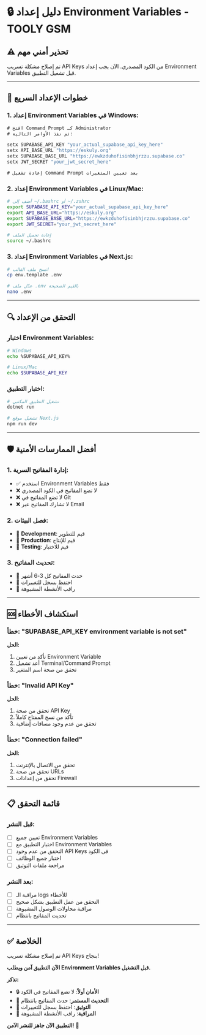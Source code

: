 # 🔒 دليل إعداد Environment Variables - TOOLY GSM

## ⚠️ **تحذير أمني مهم**
تم إصلاح مشكلة تسريب API Keys من الكود المصدري. الآن يجب إعداد Environment Variables قبل تشغيل التطبيق.

---

## 🚀 **خطوات الإعداد السريع**

### **1. إعداد Environment Variables في Windows:**

```cmd
# افتح Command Prompt كـ Administrator
# ثم نفذ الأوامر التالية:

setx SUPABASE_API_KEY "your_actual_supabase_api_key_here"
setx API_BASE_URL "https://eskuly.org"
setx SUPABASE_BASE_URL "https://ewkzduhofisinbhjrzzu.supabase.co"
setx JWT_SECRET "your_jwt_secret_here"

# إعادة تشغيل Command Prompt بعد تعيين المتغيرات
```

### **2. إعداد Environment Variables في Linux/Mac:**

```bash
# أضف إلى ~/.bashrc أو ~/.zshrc
export SUPABASE_API_KEY="your_actual_supabase_api_key_here"
export API_BASE_URL="https://eskuly.org"
export SUPABASE_BASE_URL="https://ewkzduhofisinbhjrzzu.supabase.co"
export JWT_SECRET="your_jwt_secret_here"

# إعادة تحميل الملف
source ~/.bashrc
```

### **3. إعداد Environment Variables في Next.js:**

```bash
# انسخ ملف القالب
cp env.template .env

# عدّل ملف .env بالقيم الصحيحة
nano .env
```

---

## 🔍 **التحقق من الإعداد**

### **اختبار Environment Variables:**

```bash
# Windows
echo %SUPABASE_API_KEY%

# Linux/Mac
echo $SUPABASE_API_KEY
```

### **اختبار التطبيق:**

```bash
# تشغيل التطبيق المكتبي
dotnet run

# تشغيل موقع Next.js
npm run dev
```

---

## 🛡️ **أفضل الممارسات الأمنية**

### **1. إدارة المفاتيح السرية:**
- ✅ استخدم Environment Variables فقط
- ❌ لا تضع المفاتيح في الكود المصدري
- ❌ لا تضع المفاتيح في Git
- ❌ لا تشارك المفاتيح عبر Email

### **2. فصل البيئات:**
- 🔧 **Development**: قيم للتطوير
- 🚀 **Production**: قيم للإنتاج
- 🧪 **Testing**: قيم للاختبار

### **3. تحديث المفاتيح:**
- 🔄 حدث المفاتيح كل 3-6 أشهر
- 📝 احتفظ بسجل للتغييرات
- 🚨 راقب الأنشطة المشبوهة

---

## 🆘 **استكشاف الأخطاء**

### **خطأ: "SUPABASE_API_KEY environment variable is not set"**

**الحل:**
1. تأكد من تعيين Environment Variable
2. أعد تشغيل Terminal/Command Prompt
3. تحقق من صحة اسم المتغير

### **خطأ: "Invalid API Key"**

**الحل:**
1. تحقق من صحة API Key
2. تأكد من نسخ المفتاح كاملاً
3. تحقق من عدم وجود مسافات إضافية

### **خطأ: "Connection failed"**

**الحل:**
1. تحقق من الاتصال بالإنترنت
2. تحقق من صحة URLs
3. تحقق من إعدادات Firewall

---

## 📋 **قائمة التحقق**

### **قبل النشر:**
- [ ] تعيين جميع Environment Variables
- [ ] اختبار التطبيق مع Environment Variables
- [ ] التحقق من عدم وجود API Keys في الكود
- [ ] اختبار جميع الوظائف
- [ ] مراجعة ملفات التوثيق

### **بعد النشر:**
- [ ] مراقبة الـ logs للأخطاء
- [ ] التحقق من عمل التطبيق بشكل صحيح
- [ ] مراقبة محاولات الوصول المشبوهة
- [ ] تحديث المفاتيح بانتظام

---

## ✅ **الخلاصة**

تم إصلاح مشكلة تسريب API Keys بنجاح! 

**الآن التطبيق آمن ويطلب Environment Variables قبل التشغيل.**

**تذكر:**
- 🔒 **الأمان أولاً**: لا تضع المفاتيح في الكود
- 🔄 **التحديث المستمر**: حدث المفاتيح بانتظام
- 📝 **التوثيق**: احتفظ بسجل للتغييرات
- 🚨 **المراقبة**: راقب الأنشطة المشبوهة

**التطبيق الآن جاهز للنشر الآمن!** 🚀
